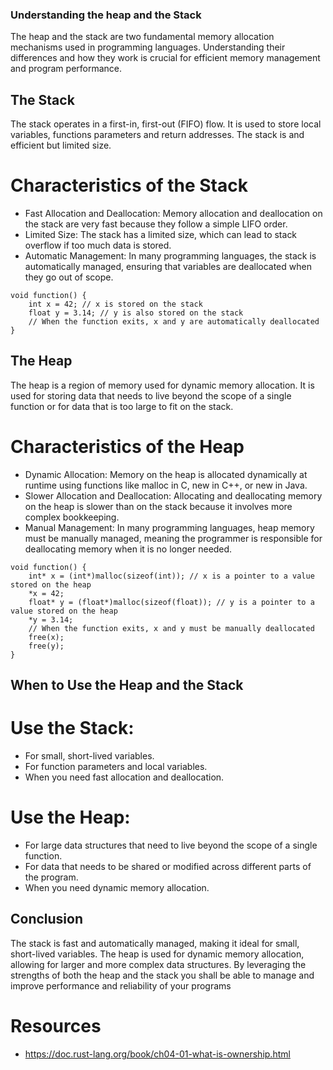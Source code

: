 ### Understanding the heap and the Stack

The heap and the stack are two fundamental memory allocation mechanisms used in programming languages. Understanding their differences and how they work is crucial for efficient memory management and program performance.

## The Stack 

The stack operates in a first-in, first-out (FIFO) flow.  It is used to store local variables, functions parameters and return addresses. The stack is and efficient but limited size.

# Characteristics of the Stack

- Fast Allocation and Deallocation: Memory allocation and deallocation on the stack are very fast because they follow a simple LIFO order.
- Limited Size: The stack has a limited size, which can lead to stack overflow if too much data is stored.
- Automatic Management: In many programming languages, the stack is automatically managed, ensuring that variables are deallocated when they go out of scope.

```
void function() {
    int x = 42; // x is stored on the stack
    float y = 3.14; // y is also stored on the stack
    // When the function exits, x and y are automatically deallocated
}
```
 
## The Heap 

The heap is a region of memory used for dynamic memory allocation. It is used for storing data that needs to live beyond the scope of a single function or for data that is too large to fit on the stack.

# Characteristics of the Heap

- Dynamic Allocation: Memory on the heap is allocated dynamically at runtime using functions like malloc in C, new in C++, or new in Java.
- Slower Allocation and Deallocation: Allocating and deallocating memory on the heap is slower than on the stack because it involves more complex bookkeeping.
- Manual Management: In many programming languages, heap memory must be manually managed, meaning the programmer is responsible for deallocating memory when it is no longer needed.

```
void function() {
    int* x = (int*)malloc(sizeof(int)); // x is a pointer to a value stored on the heap
    *x = 42;
    float* y = (float*)malloc(sizeof(float)); // y is a pointer to a value stored on the heap
    *y = 3.14;
    // When the function exits, x and y must be manually deallocated
    free(x);
    free(y);
}
```
## When to Use the Heap and the Stack
# Use the Stack:
- For small, short-lived variables.
- For function parameters and local variables.
- When you need fast allocation and deallocation.

# Use the Heap:

- For large data structures that need to live beyond the scope of a single function.
- For data that needs to be shared or modified across different parts of the program.
- When you need dynamic memory allocation.

## Conclusion 
The stack is fast and automatically managed, making it ideal for small, short-lived variables. The heap is used for dynamic memory allocation, allowing for larger and more complex data structures. By leveraging the strengths of both the heap and the stack you shall be able to manage and improve performance and reliability of your programs 


# Resources 
- https://doc.rust-lang.org/book/ch04-01-what-is-ownership.html